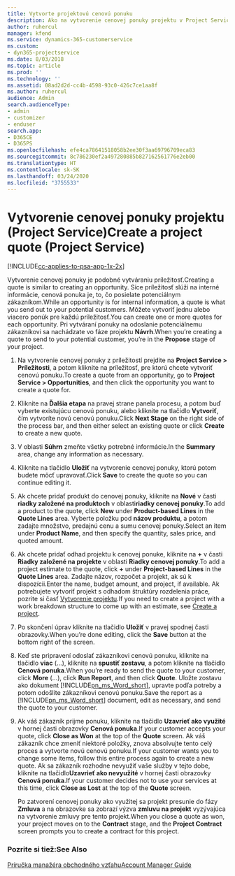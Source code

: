 ```yaml
---
title: Vytvorte projektovú cenovú ponuku
description: Ako na vytvorenie cenovej ponuky projektu v Project Service
author: ruhercul
manager: kfend
ms.service: dynamics-365-customerservice
ms.custom:
- dyn365-projectservice
ms.date: 8/03/2018
ms.topic: article
ms.prod: ''
ms.technology: ''
ms.assetid: 08ad2d2d-cc4b-4598-93c0-426c7ce1aa8f
ms.author: ruhercul
audience: Admin
search.audienceType:
- admin
- customizer
- enduser
search.app:
- D365CE
- D365PS
ms.openlocfilehash: efe4ca78641518058b2ee30f3aa69796709eca83
ms.sourcegitcommit: 8c786230ef2a497280885b827162561776e2eb00
ms.translationtype: HT
ms.contentlocale: sk-SK
ms.lasthandoff: 03/24/2020
ms.locfileid: "3755533"
---
```

# <a name="create-a-project-quote-project-service"></a><span data-ttu-id="58166-103">Vytvorenie cenovej ponuky projektu (Project Service)</span><span class="sxs-lookup"><span data-stu-id="58166-103">Create a project quote (Project Service)</span></span>

[!INCLUDE[cc-applies-to-psa-app-1x-2x](../includes/cc-applies-to-psa-app-1x-2x.md)]

<span data-ttu-id="58166-104">Vytvorenie cenovej ponuky je podobné vytváraniu príležitosť.</span><span class="sxs-lookup"><span data-stu-id="58166-104">Creating a quote is similar to creating an opportunity.</span></span> <span data-ttu-id="58166-105">Síce príležitosť slúži na interné informácie, cenová ponuka je, to, čo posielate potenciálnym zákazníkom.</span><span class="sxs-lookup"><span data-stu-id="58166-105">While an opportunity is for internal information, a quote is what you send out to your potential customers.</span></span> <span data-ttu-id="58166-106">Môžete vytvoriť jednu alebo viacero ponúk pre každú príležitosť.</span><span class="sxs-lookup"><span data-stu-id="58166-106">You can create one or more quotes for each opportunity.</span></span> <span data-ttu-id="58166-107">Pri vytváraní ponuky na odoslanie potenciálnemu zákazníkovi sa nachádzate vo fáze projektu **Návrh**.</span><span class="sxs-lookup"><span data-stu-id="58166-107">When you’re creating a quote to send to your potential customer, you’re in the **Propose** stage of your project.</span></span>  
  
1. <span data-ttu-id="58166-108">Na vytvorenie cenovej ponuky z príležitostí prejdite na **Project Service > Príležitosti**, a potom kliknite na príležitosť, pre ktorú chcete vytvoriť cenovú ponuku.</span><span class="sxs-lookup"><span data-stu-id="58166-108">To create a quote from an opportunity, go to **Project Service > Opportunities**, and then click the opportunity you want to create a quote for.</span></span>  
  
2. <span data-ttu-id="58166-109">Kliknite na **Ďalšia etapa** na pravej strane panela procesu, a potom buď vyberte existujúcu cenovú ponuku, alebo kliknite na tlačidlo **Vytvoriť**, čím vytvoríte novú cenovú ponuku.</span><span class="sxs-lookup"><span data-stu-id="58166-109">Click **Next Stage** on the right side of the process bar, and then either select an existing quote or click **Create** to create a new quote.</span></span>  
  
3. <span data-ttu-id="58166-110">V oblasti **Súhrn** zmeňte všetky potrebné informácie.</span><span class="sxs-lookup"><span data-stu-id="58166-110">In the **Summary** area, change any information as necessary.</span></span>  
  
4. <span data-ttu-id="58166-111">Kliknite na tlačidlo **Uložiť** na vytvorenie cenovej ponuky, ktorú potom budete môcť upravovať.</span><span class="sxs-lookup"><span data-stu-id="58166-111">Click **Save** to create the quote so you can continue editing it.</span></span>  
  
5. <span data-ttu-id="58166-112">Ak chcete pridať produkt do cenovej ponuky, kliknite na **Nové** v časti **riadky založené na produktoch** v oblasti**riadky cenovej ponuky**.</span><span class="sxs-lookup"><span data-stu-id="58166-112">To add a product to the quote, click **New** under **Product-based Lines** in the **Quote Lines** area.</span></span> <span data-ttu-id="58166-113">Vyberte položku pod **názov produktu**, a potom zadajte množstvo, predajnú cenu a sumu cenovej ponuky.</span><span class="sxs-lookup"><span data-stu-id="58166-113">Select an item under **Product Name**, and then specify the quantity, sales price, and quoted amount.</span></span>  
  
6. <span data-ttu-id="58166-114">Ak chcete pridať odhad projektu k cenovej ponuke, kliknite na **+** v časti **Riadky založené na projekte** v oblasti **Riadky cenovej ponuky**.</span><span class="sxs-lookup"><span data-stu-id="58166-114">To add a project estimate to the quote, click **+** under **Project-based Lines** in the **Quote Lines** area.</span></span> <span data-ttu-id="58166-115">Zadajte názov, rozpočet a projekt, ak sú k dispozícii.</span><span class="sxs-lookup"><span data-stu-id="58166-115">Enter the name, budget amount, and project, if available.</span></span> <span data-ttu-id="58166-116">Ak potrebujete vytvoriť projekt s odhadom štruktúry rozdelenia práce, pozrite si časť [Vytvorenie projektu](../project-service/create-project.md).</span><span class="sxs-lookup"><span data-stu-id="58166-116">If you need to create a project with a work breakdown structure to come up with an estimate, see [Create a project](../project-service/create-project.md).</span></span>  
  
7. <span data-ttu-id="58166-117">Po skončení úprav kliknite na tlačidlo **Uložiť** v pravej spodnej časti obrazovky.</span><span class="sxs-lookup"><span data-stu-id="58166-117">When you’re done editing, click the **Save** button at the bottom right of the screen.</span></span>  
  
8. <span data-ttu-id="58166-118">Keď ste pripravení odoslať zákazníkovi cenovú ponuku, kliknite na tlačidlo **viac** (...), kliknite na **spustiť zostavu**, a potom kliknite na tlačidlo **Cenová ponuka**.</span><span class="sxs-lookup"><span data-stu-id="58166-118">When you’re ready to send the quote to your customer, click **More** (…), click **Run Report**, and then click **Quote**.</span></span> <span data-ttu-id="58166-119">Uložte zostavu ako dokument [!INCLUDE[pn_ms_Word_short](../includes/pn-ms-word-short.md)], upravte podľa potreby a potom odošlite zákazníkovi cenovú ponuku.</span><span class="sxs-lookup"><span data-stu-id="58166-119">Save the report as a [!INCLUDE[pn_ms_Word_short](../includes/pn-ms-word-short.md)] document, edit as necessary, and send the quote to your customer.</span></span>  
  
9. <span data-ttu-id="58166-120">Ak váš zákazník prijme ponuku, kliknite na tlačidlo **Uzavrieť ako využité** v hornej časti obrazovky **Cenová ponuka**.</span><span class="sxs-lookup"><span data-stu-id="58166-120">If your customer accepts your quote, click **Close as Won** at the top of the **Quote** screen.</span></span> <span data-ttu-id="58166-121">Ak váš zákazník chce zmeniť niektoré položky, znova absolvujte tento celý proces a vytvorte novú cenovú ponuku.</span><span class="sxs-lookup"><span data-stu-id="58166-121">If your customer wants you to change some items, follow this entire process again to create a new quote.</span></span> <span data-ttu-id="58166-122">Ak sa zákazník rozhodne nevyužiť vaše služby v tejto dobe, kliknite na tlačidlo**Uzavrieť ako nevyužité** v hornej časti obrazovky **Cenová ponuka**.</span><span class="sxs-lookup"><span data-stu-id="58166-122">If your customer decides not to use your services at this time, click **Close as Lost** at the top of the **Quote** screen.</span></span>  
  
   <span data-ttu-id="58166-123">Po zatvorení cenovej ponuky ako využitej sa projekt presunie do fázy **Zmluva** a na obrazovke sa zobrazí výzva **zmluvu na projekt** vyzývajúca na vytvorenie zmluvy pre tento projekt.</span><span class="sxs-lookup"><span data-stu-id="58166-123">When you close a quote as won, your project moves on to the **Contract** stage, and the **Project Contract** screen prompts you to create a contract for this project.</span></span>  
  
### <a name="see-also"></a><span data-ttu-id="58166-124">Pozrite si tiež:</span><span class="sxs-lookup"><span data-stu-id="58166-124">See Also</span></span>  
 [<span data-ttu-id="58166-125">Príručka manažéra obchodného vzťahu</span><span class="sxs-lookup"><span data-stu-id="58166-125">Account Manager Guide</span></span>](../project-service/account-manager-guide.md)
